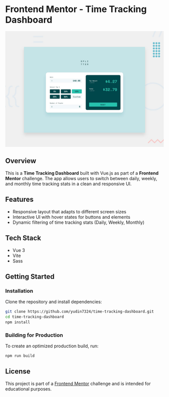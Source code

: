 # Frontend Mentor - Time Tracking Dashboard

![Design preview for the Time Tracking Dashboard coding challenge](./design/desktop-preview.jpg)

## Overview
This is a **Time Tracking Dashboard** built with Vue.js as part of a **Frontend Mentor** challenge. The app allows users to switch between daily, weekly, and monthly time tracking stats in a clean and responsive UI.

## Features
- Responsive layout that adapts to different screen sizes
- Interactive UI with hover states for buttons and elements
- Dynamic filtering of time tracking stats (Daily, Weekly, Monthly)

## Tech Stack
- Vue 3
- Vite
- Sass

## Getting Started

### Installation
Clone the repository and install dependencies:

```sh
git clone https://github.com/yudin7324/time-tracking-dashboard.git
cd time-tracking-dashboard
npm install
```

### Building for Production

To create an optimized production build, run:

```sh
npm run build
```

## License
This project is part of a [Frontend Mentor](https://www.frontendmentor.io) challenge and is intended for educational purposes.

